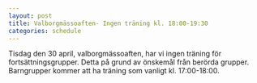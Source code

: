 ```yaml
---
layout: post
title: Valborgmässoaften- Ingen träning kl. 18:00-19:30
categories: schedule
---
```


Tisdag den 30 april, valborgmässoaften, har vi ingen träning för fortsättningsgrupper. Detta på grund av önskemål från berörda grupper. 
Barngrupper kommer att ha träning som vanligt kl. 17:00-18:00.
